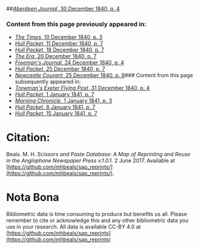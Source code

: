 ##[*Aberdeen Journal*, 30 December 1840, p. 4](https://mhbeals.github.io/sap_html/Aberdeen-Journal/Aberdeen-Journal-30-December-1840-p-4)

### Content from this page previously appeared in:
+ [*The Times*, 10 December 1840, p. 3](https://mhbeals.github.io/sap_html/The-Times/The-Times-10-December-1840-p-3)
+ [*Hull Packet*, 11 December 1840, p. 7](https://mhbeals.github.io/sap_html/Hull-Packet/Hull-Packet-11-December-1840-p-7)
+ [*Hull Packet*, 18 December 1840, p. 7](https://mhbeals.github.io/sap_html/Hull-Packet/Hull-Packet-18-December-1840-p-7)
+ [*The Era*, 20 December 1840, p. 7](https://mhbeals.github.io/sap_html/The-Era/The-Era-20-December-1840-p-7)
+ [*Freeman's Journal*, 24 December 1840, p. 4](https://mhbeals.github.io/sap_html/Freeman's-Journal/Freeman's-Journal-24-December-1840-p-4)
+ [*Hull Packet*, 25 December 1840, p. 7](https://mhbeals.github.io/sap_html/Hull-Packet/Hull-Packet-25-December-1840-p-7)
+ [*Newcastle Courant*, 25 December 1840, p. 8](https://mhbeals.github.io/sap_html/Newcastle-Courant/Newcastle-Courant-25-December-1840-p-8)### Content from this page subsequently appeared in:
+ [*Trewman's Exeter Flying Post*, 31 December 1840, p. 4](https://mhbeals.github.io/sap_html/Trewman's-Exeter-Flying-Post/Trewman's-Exeter-Flying-Post-31-December-1840-p-4)
+ [*Hull Packet*, 1 January 1841, p. 7](https://mhbeals.github.io/sap_html/Hull-Packet/Hull-Packet-1-January-1841-p-7)
+ [*Morning Chronicle*, 1 January 1841, p. 3](https://mhbeals.github.io/sap_html/Morning-Chronicle/Morning-Chronicle-1-January-1841-p-3)
+ [*Hull Packet*, 8 January 1841, p. 7](https://mhbeals.github.io/sap_html/Hull-Packet/Hull-Packet-8-January-1841-p-7)
+ [*Hull Packet*, 15 January 1841, p. 7](https://mhbeals.github.io/sap_html/Hull-Packet/Hull-Packet-15-January-1841-p-7)
                    
# Citation: 

Beals. M. H. *Scissors and Paste Database: A Map of Reprinting and Reuse in the Anglophone Newspaper Press v.1.0.1.* 2 June 2017. Available at [https://github.com/mhbeals/sap_reprints/](https://github.com/mhbeals/sap_reprints/). 
                    
# Nota Bona

Bibliometric data is time consuming to produce but benefits us all. Please remember to cite or acknowledge this and any other bibliometric data you use in your research. All data is available CC-BY 4.0 at [https://github.com/mhbeals/sap_reprints](https://github.com/mhbeals/sap_reprints)